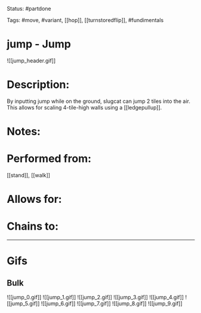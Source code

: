Status: #partdone

Tags: #move, #variant, [[hop]], [[turnstoredflip]], #fundimentals

# jump - Jump
![[jump_header.gif]]
# Description:
By inputting jump while on the ground, slugcat can jump 2 tiles into the air. This allows for scaling 4-tile-high walls using a [[ledgepullup]].

# Notes:


# Performed from:
[[stand]], [[walk]]

# Allows for:


# Chains to:


___
# Gifs
## Bulk
![[jump_0.gif]]
![[jump_1.gif]]
![[jump_2.gif]]
![[jump_3.gif]]
![[jump_4.gif]]
![[jump_5.gif]]
![[jump_6.gif]]
![[jump_7.gif]]
![[jump_8.gif]]
![[jump_9.gif]]